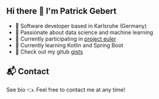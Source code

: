 ## Hi there 👋 I'm Patrick Gebert

<!--
**pgebert/pgebert** is a ✨ _special_ ✨ repository because its `README.md` (this file) appears on your GitHub profile.

Here are some ideas to get you started:

- 🔭 I’m currently working on ...
- 🌱 I’m currently learning ...
- 👯 I’m looking to collaborate on ...
- 🤔 I’m looking for help with ...
- 💬 Ask me about ...
- 📫 How to reach me: ...
- 😄 Pronouns: ...
- ⚡ Fun fact: ...
-->
 
- 🚀 Software developer based in Karlsruhe (Germany)
- 🎯 Passionate about data science and machine learning
- 🥳 Currently participating in [project euler](https://projecteuler.net/)
- 🌱 Currently learning Kotlin and Spring Boot
- 🧪 Check out my gitub [gists](https://gist.github.com/pgebert)
 
 
## 📬 Contact
See bio 👈. Feel free to contact me at any time!
